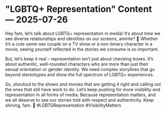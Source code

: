 # "LGBTQ+ Representation" Content — 2025-07-26

Hey fam, let’s talk about LGBTQ+ representation in media! It’s about time we see diverse relationships and identities on our screens, amirite? 🌈 Whether it’s a cute same-sex couple on a TV show or a non-binary character in a movie, seeing yourself reflected in the stories we consume is so important. 

But, let’s keep it real – representation isn’t just about checking boxes. It’s about authentic, well-rounded characters who are more than just their sexual orientation or gender identity. We need complex storylines that go beyond stereotypes and show the full spectrum of LGBTQ+ experiences. 

So, shoutout to the shows and movies that are getting it right and calling out the ones that still have work to do. Let’s keep pushing for more visibility and representation in all forms of media. Because representation matters, and we all deserve to see our stories told with respect and authenticity. Keep shining, fam. 🌟 #LGBTQRepresentation #VisibilityMatters